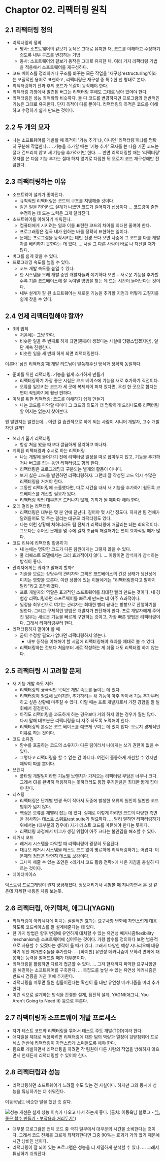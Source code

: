 # Chaptor 02. 리팩터링 원칙

## 2.1 리팩터링 정의

- 리팩터링의 정의
  - 명사: 소프트웨어의 겉보기 동작은 그대로 유지한 채, 코드를 이해하고 수정하기 쉽도록 내부 구조를 변경하는 기법
  - 동사: 소프트웨어의 겉보기 동작은 그대로 유지한 채, 여러 가지 리팩터링 기법을 적용해서 소프트웨어를 재구성하다.
- 코드 베이스를 정리하거나 구조를 바꾸는 모든 작업을 '재구성restructuring'이라는 포괄적인 용어로 표현하고, 리팩터링은 재구성 중 특수한 한 형태로 본다.
- 리팩터링하기 전과 후의 코드가 똑같이 동작해야 한다.
- 리팩터링 과정에서 발견된 버그는 리팩터링 후에도 그대로 남아 있어야 한다.
- 리팩터링은 성능 최적화와 비슷하다. 둘 다 코드를 변경하지만 프로그램의 전반적인 기능은 그대로 유지한다. 단지 목적이 다를 뿐이다. 리팩터링의 목적은 코드를 이해하고 수정하기 쉽게 만드는 것이다.

## 2.2 두 개의 모자

- 나는 소프트웨어를 개발할 때 목적이 '기능 추가'냐, 아니면 '리팩터링'이냐를 명확히 구분해 작업한다. ... 기능을 추가할 때는 '기능 추가' 모자를 쓴 다음 기존 코드는 절대 건드리지 않고 새 기능을 추가하기만 한다. ... 반면 리팩터링할 때는 '리팩터링' 모자를 쓴 다음 기능 추가는 절대 하지 않기로 다짐한 뒤 오로지 코드 재구성에만 전념한다.

## 2.3 리팩터링하는 이유

- 소프트웨어 설계가 좋아진다.
  - 규칙적인 리팩터링은 코드의 구조를 지탱해줄 것이다.
  - 같은 일을 하더라도 설계가 나쁘면 코드가 길어지기 십상이다 ... 코드량이 줄면 수정하는 데 드는 노력은 크게 달라진다.
- 소프트웨어를 이해하기 쉬워진다.
  - 컴퓨터에게 시키려는 일과 이를 표현한 코드의 차이를 최대한 줄여야 한다.
  - 프로그래밍은 결국 내가 원하는 바를 정확히 표현하는 일이다.
  - 문제는 프로그램을 동작시키는 데만 신경 쓰다 보면 나중에 그 코드를 다룰 개발자를 배려하지 못한다는 데 있다. ... 사실 그 다른 사람이 바로 나 자신일 때가 많다.
- 버그를 쉽게 찾을 수 있다.
- 프로그래밍 속도를 높일 수 있다.
  - 코드 개발 속도를 높일 수 있다.
  - 한 시스템을 오래 개발 중인 개발자들과 얘기하다 보면... 새로운 기능을 추가할 수록 기존 코드베이스에 잘 녹여낼 방법을 찾는 데 드는 시간이 늘어난다는 것이다.
  - 내부 설계가 잘 된 소프트웨어는 새로운 기능을 추가할 지점과 어떻게 고칠지를 쉽게 찾을 수 있다.

## 2.4 언제 리팩터링해야 할까?

- 3의 법칙
  - 처음에는 그냥 한다.
  - 비슷한 일을 두 번째로 하게 되면(중복이 생겼다는 사실에 당황스럽겠지만), 일단 계속 진행한다.
  - 비슷한 일을 세 번째 하게 되면 리팩터링한다.

이른바 '삼진 리팩터링'제
개발 리드님이 말씀해주신 방식과 정확히 동일하다.

- 준비를 위한 리팩터링: 기능을 쉽게 추가하게 만들기
  - 리팩터링하기 가장 좋은 시점은 코드 베이스에 기능을 새로 추가하기 직전이다.
  - 오류를 일으키는 코드가 세 곳에 복제되어 퍼져 있다면, 우선 한 곳으로 합치는 편이 작업하기에 훨씬 편하다.
- 이해를 위한 리팩터링: 코드를 이해하기 쉽게 만들기
  - 나는 코드를 파악할 때마다 그 코드의 의도가 더 명확하게 드러나도록 리팩터링할 여지는 없는지 찾아본다.

뭔 말인지는 알겠는데... 이런 걸 습관적으로 하게 되는 사람이 시니어 개발자, 고수 개발자인 걸까?

- 쓰레기 줍기 리팩터링
  - 항상 처음 봤을 때보다 깔끔하게 정리하고 떠나자.
- 계획된 리팩터링과 수시로 하는 리팩터링
  - 나는 개발에 들어가기 전에 리팩터링 일정을 따로 잡아두지 않고, 기능을 추가하거나 버그를 잡는 동안 리팩터링도 함께 한다.
  - 리팩터링은 프로그래밍과 구분되는 별개의 활동이 아니다.
  - 보기 싫은 코드를 발견하면 리팩터링하자. 그런데 잘 작성된 코드 역시 수많은 리팩터링을 거쳐야 한다.
  - 그동안 리팩터링에 소홀했다면, 따로 시간을 내서 새 기능을 추가하기 쉽도록 코드베이스를 개선할 필요가 있다.
  - 리팩터링 작업 대부분은 드러나지 않게, 기회가 될 때마다 해야 한다.
- 오래 걸리는 리팩터링
  - 리팩터링은 대부분 몇 분 안에 끝난다. 길어야 몇 시간 정도다. 하지만 팀 전체가 달려들어도 몇 주는 걸리는 대규모 리팩터링도 있다.
  - 나는 이런 상황에 처하더라도 팀 전체가 리팩터링에 매달리는 데는 회의적이다. 그보다는 주어진 문제를 몇 주에 걸쳐 조금씩 해결해가는 편이 효과적일 때가 많다.
- 코드 리뷰에 리팩터링 활용하기
  - 내 눈에는 명확한 코드가 다른 팀원에게는 그렇지 않을 수 있다.
  - 풀 리퀘스트 모델에서는 그리 효과적이지 않다. ... 이왕이면 참석자가 참석하는 방식이 좋다.
- 관리자에게는 뭐라고 말해야 할까?
  - 기술을 모르는 상당수의 관리자와 고객은 코드베이스의 건강 상태가 생산성에 미치는 영향을 모른다. 이런 상황에 있는 이들에게는 "리팩터링한다고 말하지 말라"라고 조언하겠다.
  - 프로 개발자의 역할은 효과적인 소프트웨어를 최대한 빨리 만드는 것이다. 내 경험상 리팩터링하면 소프트웨어를 빠르게 만드는 데 아주 효과적이다.
  - 일정을 최우선으로 여기는 관리자는 최대한 빨리 끝내는 방향으로 진행하기를 원한다. 그리고 구체적인 방법은 개발자가 판단해야 한다. 프로 개발자에게 주어진 임무는 새로운 기능을 빠르게 구현하는 것이고, 가장 빠른 방법은 리팩터링이다. 그래서 리팩터링부터 한다.
- 리팩터링하지 말아야 할 때
  - 굳이 수정할 필요가 없다면 리팩터링하지 않는다.
    - 내부 동작을 이해해야 할 시점에 리팩터링해야 효과를 제대로 볼 수 있다.
  - 리팩터링하는 것보다 처음부터 새로 작성하는 게 쉬울 대도 리팩터링 하지 않는다.

## 2.5 리팩터링 시 고려할 문제

- 새 기능 개발 속도 저하
  - 리팩터링의 궁극적인 목적은 개발 속도를 높이는 데 있다.
  - 리팩터링이 필요해 보이지만, 추가하려는 새 기능이 아주 작아서 기능 추가부터 하고 싶은 상황에 마주칠 수 있다. 이럴 때는 프로 개발자로서 가진 경험을 잘 발휘해서 결정한다.
  - 아직도 리팩터링을 과도하게 하는 경우보다 거의 하지 않는 경우가 훨씬 많다. 다시 말해 대부분은 리팩터링을 더 자주 하도록 노력해야 한다.
  - 리팩터링의 본질은 코드 베이스를 예쁘게 꾸미는 데 있지 않다. 오로지 경제적인 이유로 하는 것이다.
- 코드 소유권
  - 함수를 호출하는 코드의 소유자가 다른 팀이라서 나에게는 쓰기 권한이 없을 수 있다.
  - 그렇다고 리팩터링을 할 수 없는 건 아니다. 여전히 훌륭하게 개선할 수 있지만 제약이 따를 뿐이다.
- 브랜치
  - 풀타임 개발팀이라면 기능별 브랜치가 가져오는 리팩터링 부담은 너무나 크다. 그래서 CI를 완벽히 적용하지는 못하더라도 통합 주기만큼은 최대한 짧게 잡아야 한다.
- 테스팅
  - 리팩터링은 단계별 변경 폭이 작아서 도중에 발생한 오류의 원인이 될만한 코드 범위가 넓지 않다.
  - 핵심은 오류를 재빨리 잡는 데 있다. 실제로 이렇게 하려면 코드의 다양한 측면을 검사하는 테스트 스위트test suite가 필요하다. ... 달리 말하면 리팩터링하기 위해서는 (대부분의 경우에) 자가 테스트 코드를 마련해야 한다는 뜻이다.
  - 리팩터링 과정에서 버그가 생길 위험이 아주 크다는 불안감을 해소할 수 있다.
- 레거시 코드
  - 레거시 시스템을 파악할 때 리팩터링이 굉장히 도움된다.
  - 대규모 레거시 시스템을 테스트 코드 없이 명료하게 리팩터링하기는 어렵다. 이 문제의 정답은 당연히 테스트 보강이다.
  - 그나마 해줄 수 있는 조언은 <레거시 코드 활용 전략>에 나온 지침을 충실히 따르는 것이다.
- 데이터베이스

익스트림 프로그래밍이 뭔지 궁금해졌다. 정보처리기사 시험볼 때 지나가면서 본 것 같은데 자세한 내용은 처음 보는듯.

## 2.6 리팩터링, 아키텍처, 애그니(YAGNI)

- 리팩터링이 아키텍처에 미치는 실질적인 효과는 요구사항 변화에 자연스럽게 대응하도록 코드베이스를 잘 설계해준다는 데 있다.
- 한 가지 방법은 향후 변경에 유연하게 대처할 수 있는 유연성 매커니즘flexibility mechanism을 소프트웨어에 심어두는 것이다. 가령 함수를 정의하다 보면 범용적으로 사용할 수 있겠다는 생각이 들 때가 있다. 그래서 다양한 예상 시나리오에 대응하기 위한 매개변수들을 추가한다. ... [하지만] 유연성 메커니즘이 오히려 변화에 대응하는 능력을 떨어뜨릴 때가 대부분이다.
- 리팩터링을 활용하면 다르게 접근할 수 있다. ... 그저 현재까지 파악한 요구사항만을 해결하는 소프트웨어를 구축한다. ... 복잡도를 높일 수 있는 유연성 메커니즘은 반드시 검증을 거친 후에 추가한다.
- 리팩터링을 미루면 훨씬 힘들어진다는 확신이 들 대만 유연성 메커니즘을 미리 추가한다.
- 이런 식으로 설계하는 방식을 간결한 설계, 점진적 설계, YAGNI(애그니, You Aren't Going to Need It) 등으로 부른다.

## 2.7 리팩터링과 소프트웨어 개발 프로세스

- 자가 테스트 코드와 리팩터링을 묶어서 테스트 주도 개발(TDD)이라 한다.
- 애자일을 제대로 적용하려면 리팩터링에 대한 팀의 역량과 열정이 뒷받침되어 프로세스 전반에 리팩터링이 자연스럽게 스며들도록 해야 한다.
- 팀으로 개발하면서 리팩터링을 하려면 각 팀원이 다른 사람의 작업을 방해하지 않으면서 언제든지 리팩터링할 수 있어야 한다.

## 2.8 리팩터링과 성능

- 리팩터링하면 소프트웨어가 느려질 수도 있는 건 사실이다. 하지만 그와 동시에 성능을 튜닝하기는 더 쉬워진다.

이동욱님도 비슷한 말을 했던 것 같다.

![성능 개선은 실제 성능 이슈가 나오고 나서 하는게 좋다.](https://github.com/garudanish/TIL/assets/73154157/e32a7014-aada-41f5-91c9-18256a07de5f)
(출처: 이동욱님 블로그 - ["1. 좋은 함수 만들기 - 부작용과 거리두기"](https://jojoldu.tistory.com/697))

- 대부분 프로그램은 전체 코드 중 극히 일부에서 대부분의 시간을 소비한다는 것이다. 그래서 코드 전체를 고르게 최적화한다면 그중 90%는 효과가 거의 없기 때문에 시간 낭비인 셈이다.
- 리팩터링이 잘 되어 있는 프로그램은 성능을 더 세밀하게 분석할 수 있다. ... 그래서 튜닝하기 쉬워진다.
